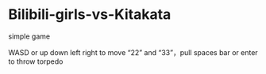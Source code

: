 # Bilibili-girls-vs-Kitakata
simple game

WASD or up down left right to move “22” and “33”，pull spaces bar or enter to throw torpedo
